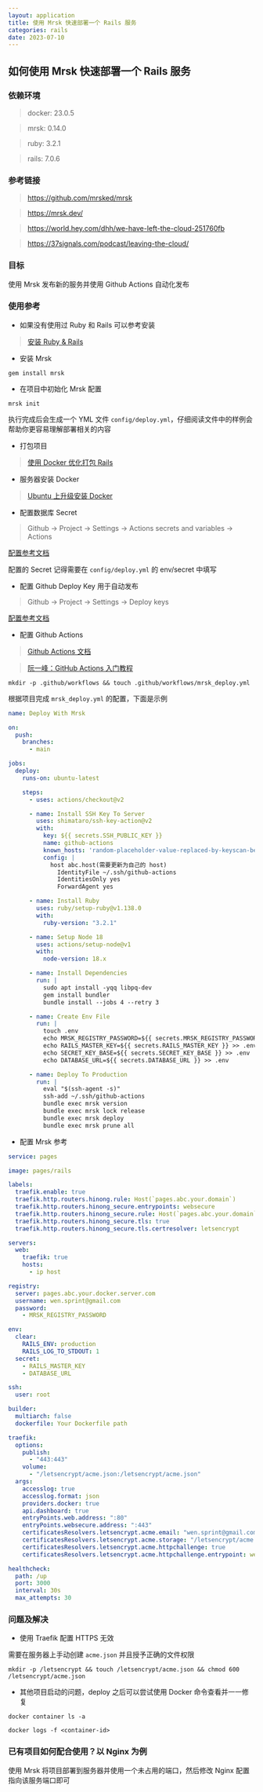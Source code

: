 ```yaml
---
layout: application
title: 使用 Mrsk 快速部署一个 Rails 服务
categories: rails
date: 2023-07-10
---
```

## 如何使用 Mrsk 快速部署一个 Rails 服务

### 依赖环境

> docker: 23.0.5

> mrsk: 0.14.0

> ruby: 3.2.1

> rails: 7.0.6

### 参考链接

> https://github.com/mrsked/mrsk

> https://mrsk.dev/

> https://world.hey.com/dhh/we-have-left-the-cloud-251760fb

> https://37signals.com/podcast/leaving-the-cloud/

### 目标

使用 Mrsk 发布新的服务并使用 Github Actions 自动化发布

### 使用参考

- 如果没有使用过 Ruby 和 Rails 可以参考安装

> [安装 Ruby & Rails](https://wenlingang.github.io/rails/2020/07/10/ruby-install-ways-rvm/) 

- 安装 Mrsk

```shell
gem install mrsk
```

- 在项目中初始化 Mrsk 配置

```shell
mrsk init
```

执行完成后会生成一个 YML 文件 `config/deploy.yml`，仔细阅读文件中的样例会帮助你更容易理解部署相关的内容

- 打包项目

> [使用 Docker 优化打包 Rails](https://wenlingang.github.io/rails/2020/07/10/package-rails-by-docker/) 

- 服务器安装 Docker

> [Ubuntu 上升级安装 Docker](https://wenlingang.github.io/docker/2020/07/10/docker-how-to-upgrade-docker-on-ubuntu/) 

- 配置数据库 Secret

> Github -> Project -> Settings -> Actions secrets and variables -> Actions

[配置参考文档](https://docs.github.com/en/actions/security-guides/encrypted-secrets)

配置的 Secret 记得需要在 `config/deploy.yml` 的 env/secret 中填写

- 配置 Github Deploy Key 用于自动发布

> Github -> Project -> Settings -> Deploy keys

[配置参考文档](https://docs.github.com/en/authentication/connecting-to-github-with-ssh/managing-deploy-keys)

- 配置 Github Actions

> [Github Actions 文档](https://docs.github.com/zh/actions/quickstart)

> [阮一峰：GitHub Actions 入门教程](https://www.ruanyifeng.com/blog/2019/09/getting-started-with-github-actions.html)

```shell
mkdir -p .github/workflows && touch .github/workflows/mrsk_deploy.yml
```

根据项目完成 `mrsk_deploy.yml` 的配置，下面是示例

```yml
name: Deploy With Mrsk

on:
  push:
    branches:
      - main

jobs:
  deploy:
    runs-on: ubuntu-latest

    steps:
      - uses: actions/checkout@v2

      - name: Install SSH Key To Server
        uses: shimataro/ssh-key-action@v2
        with:
          key: ${{ secrets.SSH_PUBLIC_KEY }}
          name: github-actions
          known_hosts: 'random-placeholder-value-replaced-by-keyscan-below'
          config: |
            host abc.host(需要更新为自己的 host)
              IdentityFile ~/.ssh/github-actions
              IdentitiesOnly yes
              ForwardAgent yes

      - name: Install Ruby
        uses: ruby/setup-ruby@v1.138.0
        with:
          ruby-version: "3.2.1"

      - name: Setup Node 18
        uses: actions/setup-node@v1
        with:
          node-version: 18.x

      - name: Install Dependencies
        run: |
          sudo apt install -yqq libpq-dev
          gem install bundler
          bundle install --jobs 4 --retry 3

      - name: Create Env File
        run: |
          touch .env
          echo MRSK_REGISTRY_PASSWORD=${{ secrets.MRSK_REGISTRY_PASSWORD }} >> .env
          echo RAILS_MASTER_KEY=${{ secrets.RAILS_MASTER_KEY }} >> .env
          echo SECRET_KEY_BASE=${{ secrets.SECRET_KEY_BASE }} >> .env
          echo DATABASE_URL=${{ secrets.DATABASE_URL }} >> .env

      - name: Deploy To Production
        run: |
          eval "$(ssh-agent -s)"
          ssh-add ~/.ssh/github-actions
          bundle exec mrsk version
          bundle exec mrsk lock release
          bundle exec mrsk deploy
          bundle exec mrsk prune all
```

- 配置 Mrsk 参考

```yml
service: pages

image: pages/rails

labels:
  traefik.enable: true
  traefik.http.routers.hinong.rule: Host(`pages.abc.your.domain`)
  traefik.http.routers.hinong_secure.entrypoints: websecure
  traefik.http.routers.hinong_secure.rule: Host(`pages.abc.your.domain`)
  traefik.http.routers.hinong_secure.tls: true
  traefik.http.routers.hinong_secure.tls.certresolver: letsencrypt

servers:
  web:
    traefik: true
    hosts:
      - ip host

registry:
  server: pages.abc.your.docker.server.com
  username: wen.sprint@gmail.com
  password:
    - MRSK_REGISTRY_PASSWORD

env:
  clear:
    RAILS_ENV: production 
    RAILS_LOG_TO_STDOUT: 1
  secret:
    - RAILS_MASTER_KEY
    - DATABASE_URL

ssh:
  user: root

builder:
  multiarch: false
  dockerfile: Your Dockerfile path

traefik:
  options:
    publish:
      - "443:443"
    volume:
      - "/letsencrypt/acme.json:/letsencrypt/acme.json"
  args:
    accesslog: true
    accesslog.format: json
    providers.docker: true
    api.dashboard: true
    entryPoints.web.address: ":80"
    entryPoints.websecure.address: ":443"
    certificatesResolvers.letsencrypt.acme.email: "wen.sprint@gmail.com"
    certificatesResolvers.letsencrypt.acme.storage: "/letsencrypt/acme.json"
    certificatesResolvers.letsencrypt.acme.httpchallenge: true
    certificatesResolvers.letsencrypt.acme.httpchallenge.entrypoint: web

healthcheck:
  path: /up
  port: 3000
  interval: 30s
  max_attempts: 30
```

### 问题及解决

- 使用 Traefik 配置 HTTPS 无效

需要在服务器上手动创建 `acme.json` 并且授予正确的文件权限

```shell
mkdir -p /letsencrypt && touch /letsencrypt/acme.json && chmod 600 /letsencrypt/acme.json
```

- 其他项目启动的问题，deploy 之后可以尝试使用 Docker 命令查看并一一修复

```shell
docker container ls -a
```

```shell
docker logs -f <container-id>
```

### 已有项目如何配合使用？以 Nginx 为例

使用 Mrsk 将项目部署到服务器并使用一个未占用的端口，然后修改 Nginx 配置指向该服务端口即可
